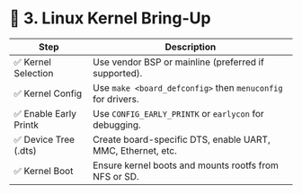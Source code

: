 🐧 3. Linux Kernel Bring-Up
=======================================================================================
| Step                   | Description                                                 |
| ---------------------  | ----------------------------------------------------------- |
| ✅ Kernel Selection    | Use vendor BSP or mainline (preferred if supported).        |
| ✅ Kernel Config       | Use `make <board_defconfig>` then `menuconfig` for drivers. |
| ✅ Enable Early Printk | Use `CONFIG_EARLY_PRINTK` or `earlycon` for debugging.      |
| ✅ Device Tree (.dts)  | Create board-specific DTS, enable UART, MMC, Ethernet, etc. |
| ✅ Kernel Boot         | Ensure kernel boots and mounts rootfs from NFS or SD.       |